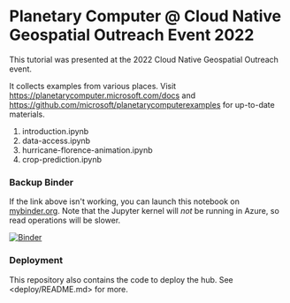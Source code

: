 # Planetary Computer @ Cloud Native Geospatial Outreach Event 2022

This tutorial was presented at the 2022 Cloud Native Geospatial Outreach event.

It collects examples from various places. Visit https://planetarycomputer.microsoft.com/docs and https://github.com/microsoft/planetarycomputerexamples for up-to-date materials.

1. introduction.ipynb
2. data-access.ipynb
3. hurricane-florence-animation.ipynb
4. crop-prediction.ipynb

### Backup Binder

If the link above isn't working, you can launch this notebook on [mybinder.org](https://mybinder.org/).
Note that the Jupyter kernel will *not* be running in Azure, so read operations will be slower.

[![Binder](https://mybinder.org/badge_logo.svg)](https://mybinder.org/v2/gh/TomAugspurger/pc-binder-python/main?urlpath=git-pull%3Frepo%3Dhttps%253A%252F%252Fgithub.com%252FTomAugspurger%252Fpc-cng-outreach-2022%26urlpath%3Dlab%252Ftree%252Fpc-cng-outreach-2022%252Fintroduction.ipynb%26branch%3Dmain)

### Deployment

This repository also contains the code to deploy the hub. See <deploy/README.md> for more.

[cng]: ...
[hub]: ...

